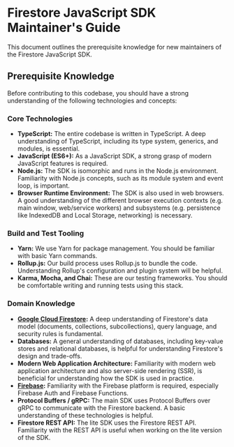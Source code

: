 # Firestore JavaScript SDK Maintainer's Guide

This document outlines the prerequisite knowledge for new maintainers of the Firestore JavaScript SDK.

## Prerequisite Knowledge

Before contributing to this codebase, you should have a strong understanding of the following technologies and concepts:

### Core Technologies

*   **TypeScript:** The entire codebase is written in TypeScript. A deep understanding of TypeScript, including its type system, generics, and modules, is essential.
*   **JavaScript (ES6+):** As a JavaScript SDK, a strong grasp of modern JavaScript features is required.
*   **Node.js:** The SDK is isomorphic and runs in the Node.js environment. Familiarity with Node.js concepts, such as its module system and event loop, is important.
*   **Browser Runtime Environment:** The SDK is also used in web browsers. A good understanding of the different browser execution contexts (e.g. main window, web/service workers) and subsystems (e.g. persistence like IndexedDB and Local Storage, networking) is necessary.

### Build and Test Tooling

*   **Yarn:** We use Yarn for package management. You should be familiar with basic Yarn commands.
*   **Rollup.js:** Our build process uses Rollup.js to bundle the code. Understanding Rollup's configuration and plugin system will be helpful.
*   **Karma, Mocha, and Chai:** These are our testing frameworks. You should be comfortable writing and running tests using this stack.



### Domain Knowledge

*   **[Google Cloud Firestore](https://firebase.google.com/docs/firestore):** A deep understanding of Firestore's data model (documents, collections, subcollections), query language, and security rules is fundamental.
*   **Databases:** A general understanding of databases, including key-value stores and relational databases, is helpful for understanding Firestore's design and trade-offs.
*   **Modern Web Application Architecture:** Familiarity with modern web application architecture and also server-side rendering (SSR), is beneficial for understanding how the SDK is used in practice.
*   **[Firebase](https://firebase.google.com/docs):** Familiarity with the Firebase platform is required, especially Firebase Auth and Firebase Functions.
*   **Protocol Buffers / gRPC:** The main SDK uses Protocol Buffers over gRPC to communicate with the Firestore backend. A basic understanding of these technologies is helpful.
*   **Firestore REST API:** The lite SDK uses the Firestore REST API. Familiarity with the REST API is useful when working on the lite version of the SDK.
